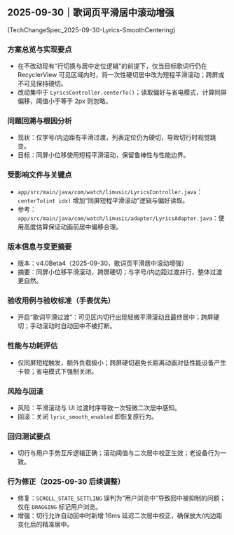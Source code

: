 ## 2025-09-30｜歌词页平滑居中滚动增强
(TechChangeSpec_2025-09-30-Lyrics-SmoothCentering)

### 方案总览与实现要点
- 在不改动现有“行切换与居中定位逻辑”的前提下，仅当目标歌词行仍在 RecyclerView 可见区域内时，将一次性硬切居中改为短程平滑滚动；跨屏或不可见保持硬切。
- 改动集中于 `LyricsController.centerTo()`；读取偏好与省电模式，计算同屏偏移，阈值小于等于 2px 则忽略。

### 问题回溯与根因分析
- 现状：仅字号/内边距有平滑过渡，列表定位仍为硬切，导致切行时视觉跳变。
- 目标：同屏小位移使用短程平滑滚动，保留鲁棒性与性能边界。

### 受影响文件与关键点
- `app/src/main/java/com/watch/limusic/LyricsController.java`：`centerTo(int idx)` 增加“同屏短程平滑滚动”逻辑与偏好读取。
- 参考：`app/src/main/java/com/watch/limusic/adapter/LyricsAdapter.java`：使用高度估算保证动画前居中偏移合理。

### 版本信息与变更摘要
- 版本：v4.0Beta4（2025-09-30，歌词页平滑居中滚动增强）
- 摘要：同屏小位移平滑滚动，跨屏硬切；与字号/内边距过渡并行，整体过渡更自然。

### 验收用例与验收标准（手表优先）
- 开启“歌词平滑过渡”：可见区内切行出现轻微平滑滚动且最终居中；跨屏硬切；手动滚动时自动回中不被打断。

### 性能与功耗评估
- 仅同屏短程触发，额外负载极小；跨屏硬切避免长距离动画对低性能设备产生卡顿；省电模式下强制关闭。

### 风险与回滚
- 风险：平滑滚动与 UI 过渡时序导致一次轻微二次居中感知。
- 回滚：关闭 `lyric_smooth_enabled` 即恢复原行为。

### 回归测试要点
- 切行与用户手势互斥逻辑正确；滚动阈值与二次居中校正生效；老设备行为一致。

### 行为修正（2025-09-30 后续调整）
- 修复：`SCROLL_STATE_SETTLING` 误判为“用户浏览中”导致回中被抑制的问题；仅在 `DRAGGING` 标记用户浏览。
- 增强：切行允许自动回中时新增 16ms 延迟二次居中校正，确保放大/内边距变化后的精准居中。